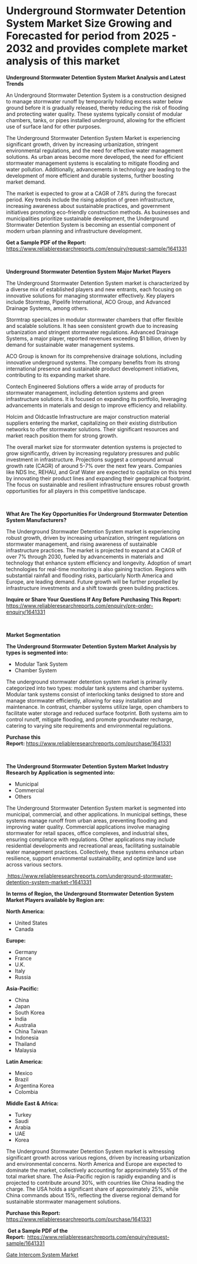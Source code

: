 <p><h1>Underground Stormwater Detention System Market Size Growing and Forecasted for period from 2025 - 2032 and provides complete market analysis of this market</h1></p><p><strong>Underground Stormwater Detention System Market Analysis and Latest Trends</strong></p>
<p><p>An Underground Stormwater Detention System is a construction designed to manage stormwater runoff by temporarily holding excess water below ground before it is gradually released, thereby reducing the risk of flooding and protecting water quality. These systems typically consist of modular chambers, tanks, or pipes installed underground, allowing for the efficient use of surface land for other purposes.</p><p>The Underground Stormwater Detention System Market is experiencing significant growth, driven by increasing urbanization, stringent environmental regulations, and the need for effective water management solutions. As urban areas become more developed, the need for efficient stormwater management systems is escalating to mitigate flooding and water pollution. Additionally, advancements in technology are leading to the development of more efficient and durable systems, further boosting market demand.</p><p>The market is expected to grow at a CAGR of 7.8% during the forecast period. Key trends include the rising adoption of green infrastructure, increasing awareness about sustainable practices, and government initiatives promoting eco-friendly construction methods. As businesses and municipalities prioritize sustainable development, the Underground Stormwater Detention System is becoming an essential component of modern urban planning and infrastructure development.</p></p>
<p><strong>Get a Sample PDF of the Report:&nbsp;</strong> <a href="https://www.reliableresearchreports.com/enquiry/request-sample/1641331?utm_campaign=2445&utm_medium=2&utm_source=Github&utm_content=ia&utm_term=22022025&utm_id=underground-stormwater-detention-system">https://www.reliableresearchreports.com/enquiry/request-sample/1641331</a></p>
<p>&nbsp;</p>
<p><strong>Underground Stormwater Detention System Major Market Players</strong></p>
<p><p>The Underground Stormwater Detention System market is characterized by a diverse mix of established players and new entrants, each focusing on innovative solutions for managing stormwater effectively. Key players include Stormtrap, Pipelife International, ACO Group, and Advanced Drainage Systems, among others.</p><p>Stormtrap specializes in modular stormwater chambers that offer flexible and scalable solutions. It has seen consistent growth due to increasing urbanization and stringent stormwater regulations. Advanced Drainage Systems, a major player, reported revenues exceeding $1 billion, driven by demand for sustainable water management systems.</p><p>ACO Group is known for its comprehensive drainage solutions, including innovative underground systems. The company benefits from its strong international presence and sustainable product development initiatives, contributing to its expanding market share.</p><p>Contech Engineered Solutions offers a wide array of products for stormwater management, including detention systems and green infrastructure solutions. It is focused on expanding its portfolio, leveraging advancements in materials and design to improve efficiency and reliability.</p><p>Holcim and Oldcastle Infrastructure are major construction material suppliers entering the market, capitalizing on their existing distribution networks to offer stormwater solutions. Their significant resources and market reach position them for strong growth.</p><p>The overall market size for stormwater detention systems is projected to grow significantly, driven by increasing regulatory pressures and public investment in infrastructure. Projections suggest a compound annual growth rate (CAGR) of around 5-7% over the next few years. Companies like NDS Inc, REHAU, and Graf Water are expected to capitalize on this trend by innovating their product lines and expanding their geographical footprint. The focus on sustainable and resilient infrastructure ensures robust growth opportunities for all players in this competitive landscape.</p></p>
<p>&nbsp;</p>
<p><strong>What Are The Key Opportunities For Underground Stormwater Detention System Manufacturers?</strong></p>
<p><p>The Underground Stormwater Detention System market is experiencing robust growth, driven by increasing urbanization, stringent regulations on stormwater management, and rising awareness of sustainable infrastructure practices. The market is projected to expand at a CAGR of over 7% through 2030, fueled by advancements in materials and technology that enhance system efficiency and longevity. Adoption of smart technologies for real-time monitoring is also gaining traction. Regions with substantial rainfall and flooding risks, particularly North America and Europe, are leading demand. Future growth will be further propelled by infrastructure investments and a shift towards green building practices.</p></p>
<p><strong>Inquire or Share Your Questions If Any Before Purchasing This Report:</strong> <a href="https://www.reliableresearchreports.com/enquiry/pre-order-enquiry/1641331?utm_campaign=2445&utm_medium=2&utm_source=Github&utm_content=ia&utm_term=22022025&utm_id=underground-stormwater-detention-system">https://www.reliableresearchreports.com/enquiry/pre-order-enquiry/1641331</a></p>
<p>&nbsp;</p>
<p><strong>Market Segmentation</strong></p>
<p><strong>The Underground Stormwater Detention System Market Analysis by types is segmented into:</strong></p>
<p><ul><li>Modular Tank System</li><li>Chamber System</li></ul></p>
<p><p>The underground stormwater detention system market is primarily categorized into two types: modular tank systems and chamber systems. Modular tank systems consist of interlocking tanks designed to store and manage stormwater efficiently, allowing for easy installation and maintenance. In contrast, chamber systems utilize large, open chambers to facilitate water storage and reduced surface footprint. Both systems aim to control runoff, mitigate flooding, and promote groundwater recharge, catering to varying site requirements and environmental regulations.</p></p>
<p><strong>Purchase this Report:&nbsp;</strong><a href="https://www.reliableresearchreports.com/purchase/1641331?utm_campaign=2445&utm_medium=2&utm_source=Github&utm_content=ia&utm_term=22022025&utm_id=underground-stormwater-detention-system">https://www.reliableresearchreports.com/purchase/1641331</a></p>
<p>&nbsp;</p>
<p><strong>The Underground Stormwater Detention System Market Industry Research by Application is segmented into:</strong></p>
<p><ul><li>Municipal</li><li>Commercial</li><li>Others</li></ul></p>
<p><p>The Underground Stormwater Detention System market is segmented into municipal, commercial, and other applications. In municipal settings, these systems manage runoff from urban areas, preventing flooding and improving water quality. Commercial applications involve managing stormwater for retail spaces, office complexes, and industrial sites, ensuring compliance with regulations. Other applications may include residential developments and recreational areas, facilitating sustainable water management practices. Collectively, these systems enhance urban resilience, support environmental sustainability, and optimize land use across various sectors.</p></p>
<p><a href="https://www.reliableresearchreports.com/underground-stormwater-detention-system-market-r1641331?utm_campaign=2445&utm_medium=2&utm_source=Github&utm_content=ia&utm_term=22022025&utm_id=underground-stormwater-detention-system">&nbsp;https://www.reliableresearchreports.com/underground-stormwater-detention-system-market-r1641331</a></p>
<p><strong>In terms of Region, the Underground Stormwater Detention System Market Players available by Region are:</strong></p>
<p>
    <p> <strong> North America: </strong>
        <ul>
            <li>United States</li>
            <li>Canada</li>
        </ul>
        </p> 
    <p> <strong> Europe: </strong>
        <ul>
            <li>Germany</li>
            <li>France</li>
            <li>U.K.</li>
            <li>Italy</li>
            <li>Russia</li>
        </ul>
        </p> 
    <p> <strong> Asia-Pacific: </strong>
        <ul>
            <li>China</li>
            <li>Japan</li>
            <li>South Korea</li>
            <li>India</li>
            <li>Australia</li>
            <li>China Taiwan</li>
            <li>Indonesia</li>
            <li>Thailand</li>
            <li>Malaysia</li>
        </ul>
        </p> 
    <p> <strong> Latin America: </strong>
        <ul>
            <li>Mexico</li>
            <li>Brazil</li>
            <li>Argentina Korea</li>
            <li>Colombia</li>
        </ul>
        </p> 
    <p> <strong> Middle East & Africa: </strong>
        <ul>
            <li>Turkey</li>
            <li>Saudi</li>
            <li>Arabia</li>
            <li>UAE</li>
            <li>Korea</li>
        </ul>
    </p>
    </p>
<p><p>The Underground Stormwater Detention System market is witnessing significant growth across various regions, driven by increasing urbanization and environmental concerns. North America and Europe are expected to dominate the market, collectively accounting for approximately 55% of the total market share. The Asia-Pacific region is rapidly expanding and is projected to contribute around 30%, with countries like China leading the charge. The USA holds a significant share of approximately 25%, while China commands about 15%, reflecting the diverse regional demand for sustainable stormwater management solutions.</p></p>
<p><strong>Purchase this Report: </strong><a href="https://www.reliableresearchreports.com/purchase/1641331?utm_campaign=2445&utm_medium=2&utm_source=Github&utm_content=ia&utm_term=22022025&utm_id=underground-stormwater-detention-system">https://www.reliableresearchreports.com/purchase/1641331</a></p>
<p>&nbsp;<strong>Get a Sample PDF of the Report:&nbsp;&nbsp;</strong><a href="https://www.reliableresearchreports.com/enquiry/request-sample/1641331?utm_campaign=2445&utm_medium=2&utm_source=Github&utm_content=ia&utm_term=22022025&utm_id=underground-stormwater-detention-system">https://www.reliableresearchreports.com/enquiry/request-sample/1641331</a></p>
<p><strong></strong></p>
<p><p><a href="https://github.com/barnickclara79/Market-Research-Report-List-1/blob/main/gate-intercom-system-market.md?utm_campaign=2445&utm_medium=2&utm_source=Github&utm_content=ia&utm_term=22022025&utm_id=underground-stormwater-detention-system">Gate Intercom System Market</a></p></p>